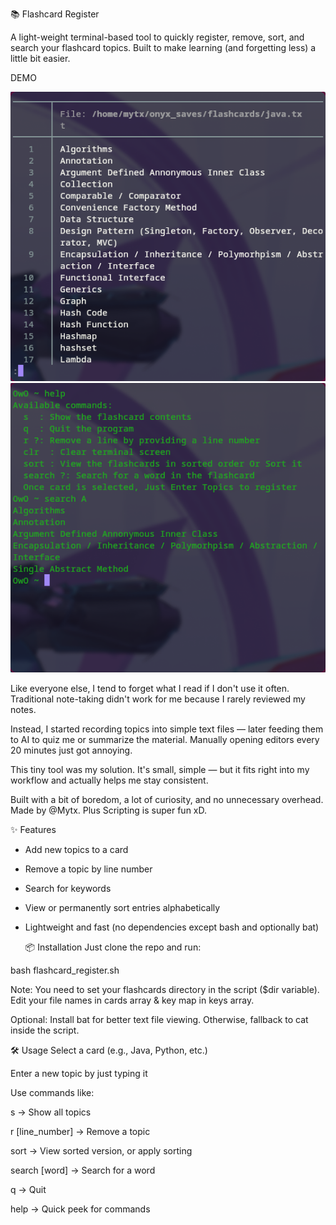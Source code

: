 📚 Flashcard Register

A light-weight terminal-based tool to quickly register, remove, sort, and search your flashcard topics.
Built to make learning (and forgetting less) a little bit easier.

DEMO

![Demo Screenshot](assets/2025-04-19-140619_hyprshot.png)
![Demo Screenshot](assets/2025-04-19-140707_hyprshot.png)

Like everyone else, I tend to forget what I read if I don't use it often.
Traditional note-taking didn't work for me because I rarely reviewed my notes.

Instead, I started recording topics into simple text files — later feeding them to AI to quiz me or summarize the material.
Manually opening editors every 20 minutes just got annoying.

This tiny tool was my solution.
It's small, simple — but it fits right into my workflow and actually helps me stay consistent.

Built with a bit of boredom, a lot of curiosity, and no unnecessary overhead.
Made by @Mytx. Plus Scripting is super fun xD.

✨ Features
* Add new topics to a card

* Remove a topic by line number

* Search for keywords

* View or permanently sort entries alphabetically

* Lightweight and fast (no dependencies except bash and optionally bat)


  📦 Installation
Just clone the repo and run:

bash flashcard_register.sh

Note: You need to set your flashcards directory in the script ($dir variable).
      Edit your file names in cards array & key map in keys array.

Optional: Install bat for better text file viewing.
Otherwise, fallback to cat inside the script.


🛠️ Usage
Select a card (e.g., Java, Python, etc.)

Enter a new topic by just typing it

Use commands like:

s → Show all topics

r [line_number] → Remove a topic

sort → View sorted version, or apply sorting

search [word] → Search for a word

q → Quit

help → Quick peek for commands
